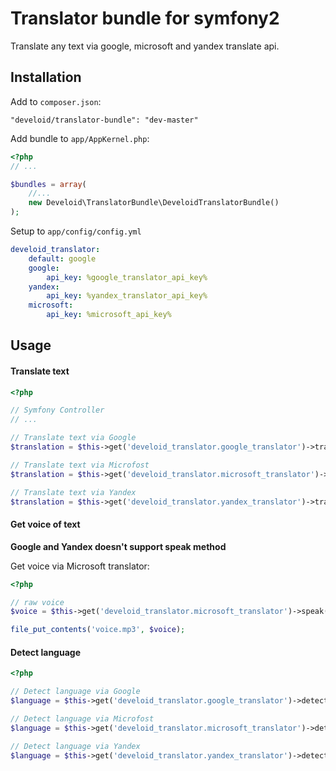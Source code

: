 # Translator bundle for symfony2

Translate any text via google, microsoft and yandex translate api.

## Installation

Add to `composer.json`:

```
"develoid/translator-bundle": "dev-master"
```

Add bundle to `app/AppKernel.php`:

```php
<?php
// ...

$bundles = array(
    //...
    new Develoid\TranslatorBundle\DeveloidTranslatorBundle()
);
```

Setup to `app/config/config.yml`

```yaml
develoid_translator:
    default: google
    google:
        api_key: %google_translator_api_key%
    yandex:
        api_key: %yandex_translator_api_key%
    microsoft:
        api_key: %microsoft_api_key%
```

## Usage

#### Translate text

```php
<?php

// Symfony Controller
// ...

// Translate text via Google
$translation = $this->get('develoid_translator.google_translator')->translate('text', 'en', 'fr');

// Translate text via Microfost
$translation = $this->get('develoid_translator.microsoft_translator')->translate('text', 'en', 'fr');

// Translate text via Yandex
$translation = $this->get('develoid_translator.yandex_translator')->translate('text', 'en', 'fr');
```

#### Get voice of text

**Google and Yandex doesn't support speak method**

Get voice via Microsoft translator:

```php
<?php

// raw voice
$voice = $this->get('develoid_translator.microsoft_translator')->speak('text', 'en');

file_put_contents('voice.mp3', $voice);
```

#### Detect language

```php
<?php

// Detect language via Google
$language = $this->get('develoid_translator.google_translator')->detect('text');

// Detect language via Microfost
$language = $this->get('develoid_translator.microsoft_translator')->detect('text');

// Detect language via Yandex
$language = $this->get('develoid_translator.yandex_translator')->detect('text');
```
